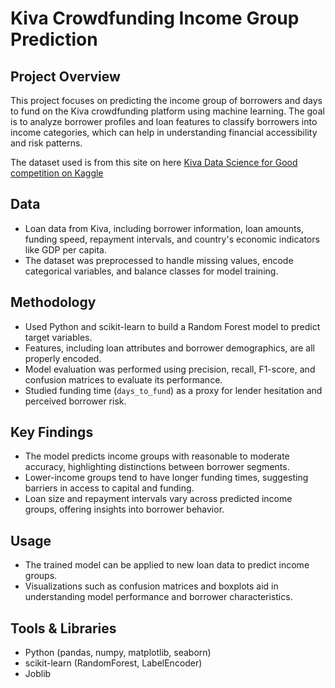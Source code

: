 # Kiva Crowdfunding Income Group Prediction

## Project Overview

This project focuses on predicting the income group of borrowers and days to fund on the Kiva crowdfunding platform using machine learning. The goal is to analyze borrower profiles and loan features to classify borrowers into income categories, which can help in understanding financial accessibility and risk patterns.

The dataset used is from this site on here [Kiva Data Science for Good competition on Kaggle](https://www.kaggle.com/datasets/kiva/data-science-for-good-kiva-crowdfunding)

## Data

- Loan data from Kiva, including borrower information, loan amounts, funding speed, repayment intervals, and country's economic indicators like GDP per capita.
- The dataset was preprocessed to handle missing values, encode categorical variables, and balance classes for model training.

## Methodology

- Used Python and scikit-learn to build a Random Forest model to predict target variables.
- Features, including loan attributes and borrower demographics, are all properly encoded.
- Model evaluation was performed using precision, recall, F1-score, and confusion matrices to evaluate its performance.
- Studied funding time (`days_to_fund`) as a proxy for lender hesitation and perceived borrower risk.

## Key Findings

- The model predicts income groups with reasonable to moderate accuracy, highlighting distinctions between borrower segments.
- Lower-income groups tend to have longer funding times, suggesting barriers in access to capital and funding.
- Loan size and repayment intervals vary across predicted income groups, offering insights into borrower behavior.

## Usage

- The trained model can be applied to new loan data to predict income groups.
- Visualizations such as confusion matrices and boxplots aid in understanding model performance and borrower characteristics.

## Tools & Libraries

- Python (pandas, numpy, matplotlib, seaborn)
- scikit-learn (RandomForest, LabelEncoder)
- Joblib 
